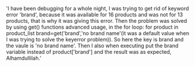 'I have been debugging for a whole night, I was trying to get rid of keyword error 'brand', because it was available for 16 products and was not for 13 products, that is why it was giving this error. Then the problem was solved by using get() functions
 advanced usage, in the for loop: for product in product_list brand=get('brand','no brand name'(it was a default value when I was trying to solve the keyerror problem)). So here the key is brand and the vaule is 'no brand name'. 
 Then I also when executing put the brand variable instead of product['brand'] and the result was  as expected, Alhamdullilah.'
